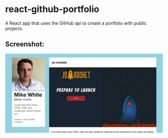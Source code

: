 # react-github-portfolio
A React app that uses the GitHub api to create a portfolio with public projects.

## Screenshot:
![App Screenshot](https://github.com/myquite/react-github-portfolio/blob/master/react-github-portfolio.png)
